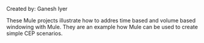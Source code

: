 Created by: Ganesh Iyer

These Mule projects illustrate how to addres time based and volume based windowing with Mule. They are an example how Mule can 
be used to create simple CEP scenarios.
